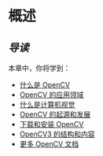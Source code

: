 #  概述

*导读*
------------------------------------------------

本章中，你将学到：
* [什么是 OpenCV](what's_opencv.md)
* [OpenCV 的应用领域](app_areas.md)
* [什么是计算机视觉](what's_cv.md)
* [OpenCV 的起源和发展](origin&development.md)
* [下载和安装 OpenCV](download&install.md)
* [OpenCV3 的结构和内容](structure&content.md)
* [更多 OpenCV 文档](more_docs.md)
